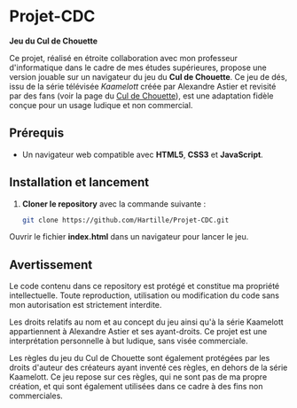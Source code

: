 # Projet-CDC
**Jeu du Cul de Chouette**

Ce projet, réalisé en étroite collaboration avec mon professeur d'informatique dans le cadre de mes études supérieures, propose une version jouable sur un navigateur du jeu du **Cul de Chouette**. Ce jeu de dés, issu de la série télévisée *Kaamelott* créée par Alexandre Astier et revisité par des fans (voir la page du [Cul de Chouette](https://fr.wikibooks.org/wiki/Bo%C3%AEte_%C3%A0_jeux/Le_cul_de_chouette)), est une adaptation fidèle conçue pour un usage ludique et non commercial.

## Prérequis
- Un navigateur web compatible avec **HTML5**, **CSS3** et **JavaScript**.

## Installation et lancement
1. **Cloner le repository** avec la commande suivante :
   ```bash
   git clone https://github.com/Hartille/Projet-CDC.git
Ouvrir le fichier **index.html** dans un navigateur pour lancer le jeu.

## Avertissement
Le code contenu dans ce repository est protégé et constitue ma propriété intellectuelle. Toute reproduction, utilisation ou modification du code sans mon autorisation est strictement interdite.

Les droits relatifs au nom et au concept du jeu ainsi qu'à la série Kaamelott appartiennent à Alexandre Astier et ses ayant-droits. Ce projet est une interprétation personnelle à but ludique, sans visée commerciale.

Les règles du jeu du Cul de Chouette sont également protégées par les droits d'auteur des créateurs ayant inventé ces règles, en dehors de la série Kaamelott. Ce jeu repose sur ces règles, qui ne sont pas de ma propre création, et qui sont également utilisées dans ce cadre à des fins non commerciales.
